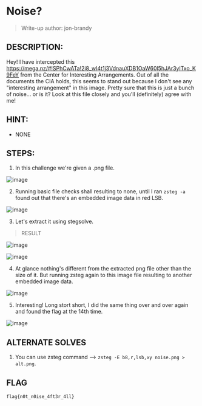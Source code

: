 # Noise?
> Write-up author: jon-brandy
## DESCRIPTION:
Hey! I have intercepted this https://mega.nz/#!SPhCwATa!2i8_wI4t1j3VdnauXDB1OaW60l5hJAr3ylTxo_K9FeY from the Center for Interesting Arrangements. 
Out of all the documents the CIA holds, this seems to stand out because I don't see any "interesting arrangement" in this image. 
Pretty sure that this is just a bunch of noise... or is it? Look at this file closely and you'll (definitely) agree with me!
## HINT:
- NONE
## STEPS:
1. In this challenge we're given a .png file.

![image](https://github.com/Bread-Yolk/ctflearnwu/assets/70703371/da587c4b-c95f-4738-954c-6844cf2d23bb)

2. Running basic file checks shall resulting to none, until I ran `zsteg -a` found out that there's an embedded image data in red LSB.

![image](https://github.com/Bread-Yolk/ctflearnwu/assets/70703371/92a07872-f7b0-4066-bcfb-f7dbeb8a9bc2)


3. Let's extract it using stegsolve.

> RESULT


![image](https://github.com/Bread-Yolk/ctflearnwu/assets/70703371/a92582df-f0f8-4957-82aa-a7ae4a0da92b)


![image](https://github.com/Bread-Yolk/ctflearnwu/assets/70703371/6e8f7e61-c8d8-4d6d-aee6-93816d3571bc)



4. At glance nothing's different from the extracted png file other than the size of it. But running zsteg again to this image file resulting to another embedded image data.

![image](https://github.com/Bread-Yolk/ctflearnwu/assets/70703371/9511f2c7-b043-4392-903d-58a0e1a33c2e)


5. Interesting! Long stort short, I did the same thing over and over again and found the flag at the 14th time.

![image](https://github.com/Bread-Yolk/ctflearnwu/assets/70703371/40b3cac8-564a-41a8-90f5-38f29fd61af1)


## ALTERNATE SOLVES

1. You can use zsteg command --> `zsteg -E b8,r,lsb,xy noise.png > alt.png`.

## FLAG

```
flag{n0t_n0ise_4ft3r_4ll}
```
